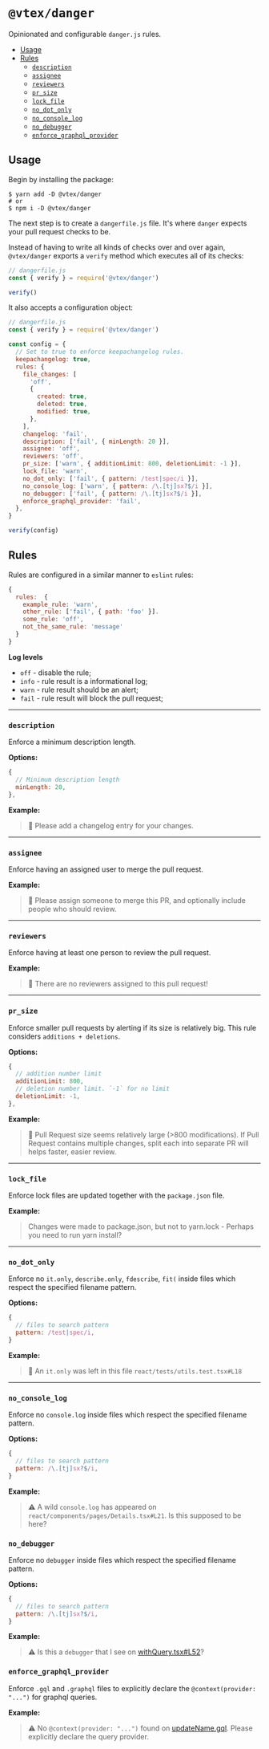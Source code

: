 # `@vtex/danger`

Opinionated and configurable `danger.js` rules.

<!-- @import "[TOC]" {cmd="toc" depthFrom=2 depthTo=3 orderedList=false} -->

<!-- code_chunk_output -->

- [Usage](#usage)
- [Rules](#rules)
  - [`description`](#description)
  - [`assignee`](#assignee)
  - [`reviewers`](#reviewers)
  - [`pr_size`](#pr_size)
  - [`lock_file`](#lock_file)
  - [`no_dot_only`](#no_dot_only)
  - [`no_console_log`](#no_console_log)
  - [`no_debugger`](#no_debugger)
  - [`enforce_graphql_provider`](#enforce_graphql_provider)

<!-- /code_chunk_output -->

## Usage

Begin by installing the package:

```shell
$ yarn add -D @vtex/danger
# or
$ npm i -D @vtex/danger
```

The next step is to create a `dangerfile.js` file. It's where `danger` expects your pull request checks to be.

Instead of having to write all kinds of checks over and over again, `@vtex/danger` exports a `verify` method which executes all of its checks:

```js
// dangerfile.js
const { verify } = require('@vtex/danger')

verify()
```

It also accepts a configuration object:

```js
// dangerfile.js
const { verify } = require('@vtex/danger')

const config = {
  // Set to true to enforce keepachangelog rules.
  keepachangelog: true,
  rules: {
    file_changes: [
      'off',
      {
        created: true,
        deleted: true,
        modified: true,
      },
    ],
    changelog: 'fail',
    description: ['fail', { minLength: 20 }],
    assignee: 'off',
    reviewers: 'off',
    pr_size: ['warn', { additionLimit: 800, deletionLimit: -1 }],
    lock_file: 'warn',
    no_dot_only: ['fail', { pattern: /test|spec/i }],
    no_console_log: ['warn', { pattern: /\.[tj]sx?$/i }],
    no_debugger: ['fail', { pattern: /\.[tj]sx?$/i }],
    enforce_graphql_provider: 'fail',
  },
}

verify(config)
```

## Rules

Rules are configured in a similar manner to `eslint` rules:

```js
{
  rules:  {
    example_rule: 'warn',
    other_rule: ['fail', { path: 'foo' }].
    some_rule: 'off',
    not_the_same_rule: 'message'
  }
}
```

**Log levels**

- `off` - disable the rule;
- `info` - rule result is a informational log;
- `warn` - rule result should be an alert;
- `fail` - rule result will block the pull request;

---

### `description`

Enforce a minimum description length.

**Options:**

```js
{
  // Minimum description length
  minLength: 20,
},
```

**Example:**

> 📝 Please add a changelog entry for your changes.

---

### `assignee`

Enforce having an assigned user to merge the pull request.

**Example:**

> 👤 Please assign someone to merge this PR, and optionally include people who should review.

---

### `reviewers`

Enforce having at least one person to review the pull request.

**Example:**

> 👥 There are no reviewers assigned to this pull request!

---

### `pr_size`

Enforce smaller pull requests by alerting if its size is relatively big. This rule considers `additions + deletions`.

**Options:**

```js
{
  // addition number limit
  additionLimit: 800,
  // deletion number limit. `-1` for no limit
  deletionLimit: -1,
},
```

**Example:**

> 👀 Pull Request size seems relatively large (>800 modifications). If Pull Request contains multiple changes, split each into separate PR will helps faster, easier review.

---

### `lock_file`

Enforce lock files are updated together with the `package.json` file.

**Example:**

> Changes were made to package.json, but not to yarn.lock - Perhaps you need to run yarn install?

---

### `no_dot_only`

Enforce no `it.only`, `describe.only`, `fdescribe`, `fit(` inside files which respect the specified filename pattern.

**Options:**

```js
{
  // files to search pattern
  pattern: /test|spec/i,
}
```

**Example:**

> 🚫 An `it.only` was left in this file `react/tests/utils.test.tsx#L18`

---

### `no_console_log`

Enforce no `console.log` inside files which respect the specified filename pattern.

**Options:**

```js
{
  // files to search pattern
  pattern: /\.[tj]sx?$/i,
}
```

**Example:**

> ⚠️ A wild `console.log` has appeared on `react/components/pages/Details.tsx#L21`. Is this supposed to be here?

### `no_debugger`

Enforce no `debugger` inside files which respect the specified filename pattern.

**Options:**

```js
{
  // files to search pattern
  pattern: /\.[tj]sx?$/i,
}
```

**Example:**

> ⚠️ Is this a `debugger` that I see on [withQuery.tsx#L52](https://github.com/owner/repo/blob/src/withQuery.tsx#L52)?

### `enforce_graphql_provider`

Enforce `.gql` and `.graphql` files to explicitly declare the `@context(provider: "...")` for graphql queries.

**Example:**

> ⚠️ No `@context(provider: "...")` found on [updateName.gql](https://github.com/owner/repo/updateName.gql). Please explicitly declare the query provider.
